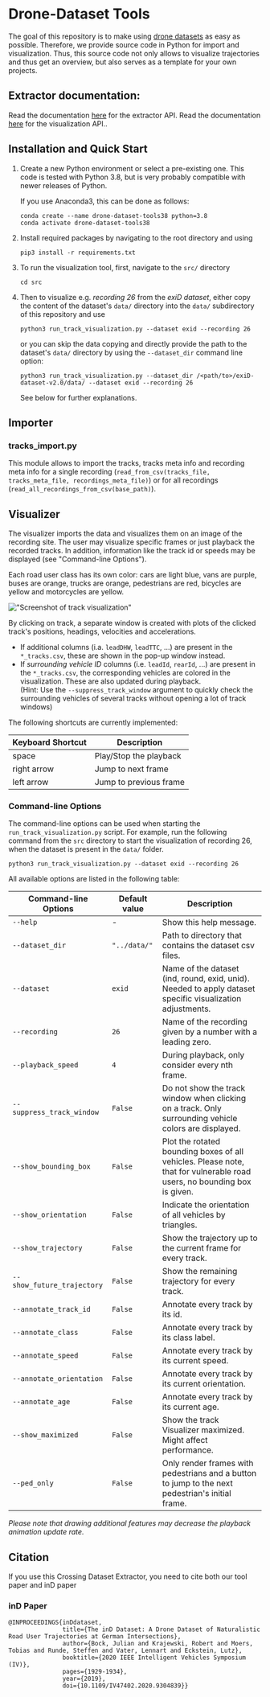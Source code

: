 # Drone-Dataset Tools


The goal of this repository is to make using [drone datasets](https://www.drone-dataset.com/) as easy as possible. 
Therefore, we provide source code in Python for import and visualization. 
Thus, this source code not only allows to visualize trajectories and thus get an overview, but also serves as a template for your own projects.

## Extractor documentation:
Read the documentation [here](./doc/extractors.md) for the extractor API.
Read the documentation [here](./doc/visualization.md) for the visualization API..

## Installation and Quick Start

1. Create a new Python environment or select a pre-existing one. 
   This code is tested with Python 3.8, but is very probably compatible with newer releases of Python.

   If you use Anaconda3, this can be done as follows:
   ```shell 
   conda create --name drone-dataset-tools38 python=3.8
   conda activate drone-dataset-tools38
   ```

2. Install required packages by navigating to the root directory and using
    ```shell 
    pip3 install -r requirements.txt
    ```
3. To run the visualization tool, first, navigate to the `src/` directory
   ```shell
   cd src
   ```
4. Then to visualize e.g. *recording 26* from the *exiD dataset*, either copy the content of the dataset's `data/` directory into the `data/` subdirectory of this repository and use
   ```shell
   python3 run_track_visualization.py --dataset exid --recording 26
   ```
   or you can skip the data copying and directly provide the path to the dataset's `data/` directory by using the `--dataset_dir` command line option:
   ```shell
   python3 run_track_visualization.py --dataset_dir /<path/to>/exiD-dataset-v2.0/data/ --dataset exid --recording 26
   ```
   See below for further explanations.

## Importer
### tracks_import.py
This module allows to import the tracks, tracks meta info and recording meta info for a single recording 
(`read_from_csv(tracks_file, tracks_meta_file, recordings_meta_file)`)
or for all recordings (`read_all_recordings_from_csv(base_path)`).


## Visualizer
The visualizer imports the data and visualizes them on an image of the recording site.
The user may visualize specific frames or just playback the recorded tracks. In addition, information like the track id or speeds may be displayed (see "Command-line Options").

Each road user class has its own color: cars are light blue, vans are purple, buses are orange, trucks are orange, pedestrians are red, 
bicycles are yellow and motorcycles are yellow.

!["Screenshot of track visualization"](doc/screenshot_track_visualization.png "Screenshot of track visualization")

By clicking on track, a separate window is created with plots of the clicked track's positions, headings, velocities and accelerations.
* If additional columns (i.a. `leadDHW`, `leadTTC`, ...) are present in the `*_tracks.csv`, these are shown in the pop-up window instead.
* If *surrounding vehicle ID* columns (i.e. `leadId`, `rearId`, ...) are present in the `*_tracks.csv`, the corresponding vehicles are colored in the visualization. These are also updated during playback.<br />
(Hint: Use the `--suppress_track_window` argument to quickly check the surrounding vehicles of several tracks without opening a lot of track windows)

The following shortcuts are currently implemented:

| Keyboard Shortcut | Description |
| ---           | --- |
| space         | Play/Stop the playback |
| right arrow   | Jump to next frame |
| left arrow    | Jump to previous frame |

### Command-line Options
The command-line options can be used when starting the `run_track_visualization.py` script. 
For example, run the following command from 
the `src` directory to start the visualization of recording 26, when the dataset is present in the `data/` folder.
```shell
python3 run_track_visualization.py --dataset exid --recording 26 
```

All available options are listed in the following table:

| Command-line Options      | Default value   | Description |
| ---                       | ---             | --- |
| `--help`                    | -               | Show this help message. |
| `--dataset_dir`             | `"../data/"`      | Path to directory that contains the dataset csv files. |
| `--dataset`                 | `exid` | Name of the dataset (ind, round, exid, unid). Needed to apply dataset specific visualization adjustments. |
| `--recording`               | `26`            | Name of the recording given by a number with a leading zero. | 
| `--playback_speed`          | `4`               | During playback, only consider every nth frame. | 
| `--suppress_track_window`   | `False`           | Do not show the track window when clicking on a track. Only surrounding vehicle colors are displayed. | 
| `--show_bounding_box`       | `False`           | Plot the rotated bounding boxes of all vehicles.  Please note, that for vulnerable road users, no bounding box is given. |  
| `--show_orientation`        | `False`           | Indicate the orientation of all vehicles by triangles. | 
| `--show_trajectory`         | `False`           | Show the trajectory up to the current frame for every track. | 
| `--show_future_trajectory`  | `False`           | Show the remaining trajectory for every track. | 
| `--annotate_track_id`       | `False`           | Annotate every track by its id. | 
| `--annotate_class`          | `False`           | Annotate every track by its class label. | 
| `--annotate_speed`          | `False`           | Annotate every track by its current speed. | 
| `--annotate_orientation`    | `False`           | Annotate every track by its current orientation. | 
| `--annotate_age`            | `False`           | Annotate every track by its current age. | 
| `--show_maximized`          | `False`           | Show the track Visualizer maximized. Might affect performance. | 
| `--ped_only`                | `False`           | Only render frames with pedestrians and a button to jump to the next pedestrian's initial frame. | 

*Please note that drawing additional features may decrease the playback animation update rate.*

## Citation

If you use this Crossing Dataset Extractor, you need to cite both our tool paper and inD paper
### inD Paper
```
@INPROCEEDINGS{inDdataset,
               title={The inD Dataset: A Drone Dataset of Naturalistic Road User Trajectories at German Intersections},
               author={Bock, Julian and Krajewski, Robert and Moers, Tobias and Runde, Steffen and Vater, Lennart and Eckstein, Lutz},
               booktitle={2020 IEEE Intelligent Vehicles Symposium (IV)},
               pages={1929-1934},
               year={2019},
               doi={10.1109/IV47402.2020.9304839}}
```
```
